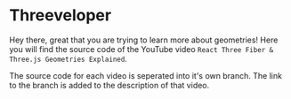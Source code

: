 # Threeveloper

Hey there, great that you are trying to learn more about geometries! Here you will find the source code of the YouTube video `React Three Fiber & Three.js Geometries Explained`.

The source code for each video is seperated into it's own branch. The link to the branch is added to the description of that video.
